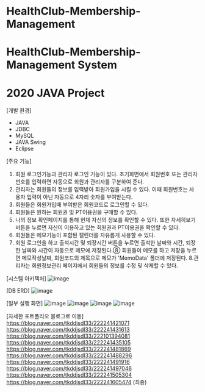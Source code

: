 # HealthClub-Membership-Management
# HealthClub-Membership-Management System
# 2020 JAVA Project

[개발 환경]
- JAVA
- JDBC
- MySQL
- JAVA Swing 
- Eclipse

[주요 기능]
1. 회원 로그인기능과 관리자 로그인 기능이 있다. 초기화면에서 회원번호 또는 관리자번호를 입력하면 자동으로 회원과 관리자를 구분하여 준다.
2. 관리자는 회원들의 정보를 입력받아 회원가입을 시킬 수 있다. 이때 회원번호는 사용자 입력이 아닌 자동으로 4자리 숫자를 부여받는다.
3. 회원들은 회원가입때 부여받은 회원코드로 로그인할 수 있다.
4. 회원들은 원하는 회원권 및 PT이용권을 구매할 수 있다.
5. 나의 정보 확인페이지를 통해 현재 자신의 정보를 확인할 수 있다. 또한 자세히보기 버튼을 누르면 자신이 이용하고 있는 회원권과 PT이용권을 확인할 수 있다.
6. 회원들은 메모기능이 포함된 캘린더를 자유롭게 사용할 수 있다.
7. 회원 로그인을 하고 출석시간 및 퇴장시간 버튼을 누르면 출석한 날짜와 시간, 퇴장한 날짜와 시간이 자동으로 메모에 저장된다.⑧ 회원들이 메모를 하고 저장을 누르면 메모작성날짜, 회원코드의 제목으로 메모가 'MemoData' 폴더에 저장된다.
8.관리자는 회원정보관리 페이지에서 회원들의 정보를 수정 및 삭제할 수 있다.

[시스템 아키텍처]
![image](https://user-images.githubusercontent.com/86394597/153145288-e98939de-9173-4863-82c4-ca35a8dabbb5.png)

[DB ERD]
![image](https://user-images.githubusercontent.com/86394597/153145437-11a9f162-f46a-44d9-887e-2053f99294b5.png)

[일부 실행 화면]
![image](https://user-images.githubusercontent.com/86394597/153145594-c6808a4c-0199-41b3-84ff-4f91fe8d08c2.png)
![image](https://user-images.githubusercontent.com/86394597/153145605-e2ab902a-dd70-46f4-95c4-f85ccf25cbd0.png)
![image](https://user-images.githubusercontent.com/86394597/153145610-4f887907-247e-40f0-a637-c9c0f73d620d.png)
![image](https://user-images.githubusercontent.com/86394597/153145616-afca6c37-96a8-4469-8d14-26e09f46fe96.png)


[자세한 포트폴리오 블로그로 이동]
https://blog.naver.com/tkddjsdl33/222241421071
https://blog.naver.com/tkddjsdl33/222241431613
https://blog.naver.com/tkddjsdl33/222101394081
https://blog.naver.com/tkddjsdl33/222241435105
https://blog.naver.com/tkddjsdl33/222241481869
https://blog.naver.com/tkddjsdl33/222241488296
https://blog.naver.com/tkddjsdl33/222241491916
https://blog.naver.com/tkddjsdl33/222241497046
https://blog.naver.com/tkddjsdl33/222241505304
https://blog.naver.com/tkddjsdl33/222241605474 (최종)

